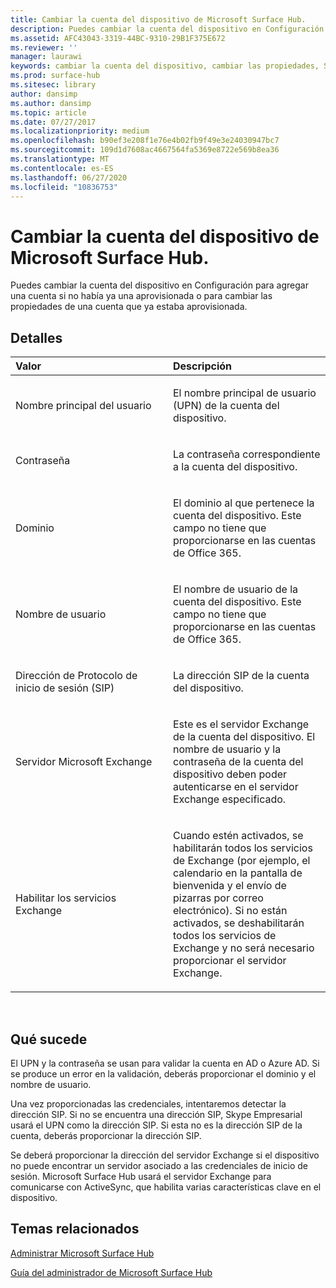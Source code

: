 ```yaml
---
title: Cambiar la cuenta del dispositivo de Microsoft Surface Hub.
description: Puedes cambiar la cuenta del dispositivo en Configuración para agregar una cuenta si no había ya una aprovisionada o para cambiar las propiedades de una cuenta que ya estaba aprovisionada.
ms.assetid: AFC43043-3319-44BC-9310-29B1F375E672
ms.reviewer: ''
manager: laurawi
keywords: cambiar la cuenta del dispositivo, cambiar las propiedades, Surface Hub
ms.prod: surface-hub
ms.sitesec: library
author: dansimp
ms.author: dansimp
ms.topic: article
ms.date: 07/27/2017
ms.localizationpriority: medium
ms.openlocfilehash: b90ef3e208f1e76e4b02fb9f49e3e24030947bc7
ms.sourcegitcommit: 109d1d7608ac4667564fa5369e8722e569b8ea36
ms.translationtype: MT
ms.contentlocale: es-ES
ms.lasthandoff: 06/27/2020
ms.locfileid: "10836753"
---
```

# Cambiar la cuenta del dispositivo de Microsoft Surface Hub.


Puedes cambiar la cuenta del dispositivo en Configuración para agregar una cuenta si no había ya una aprovisionada o para cambiar las propiedades de una cuenta que ya estaba aprovisionada.

##  <a name="details"></a>Detalles


<table>
<colgroup>
<col width="50%" />
<col width="50%" />
</colgroup>
<thead>
<tr class="header">
<th align="left">Valor</th>
<th align="left">Descripción</th>
</tr>
</thead>
<tbody>
<tr class="odd">
<td align="left"><p>Nombre principal del usuario</p></td>
<td align="left"><p>El nombre principal de usuario (UPN) de la cuenta del dispositivo.</p></td>
</tr>
<tr class="even">
<td align="left"><p>Contraseña</p></td>
<td align="left"><p>La contraseña correspondiente a la cuenta del dispositivo.</p></td>
</tr>
<tr class="odd">
<td align="left"><p>Dominio</p></td>
<td align="left"><p>El dominio al que pertenece la cuenta del dispositivo. Este campo no tiene que proporcionarse en las cuentas de Office 365.</p></td>
</tr>
<tr class="even">
<td align="left"><p>Nombre de usuario</p></td>
<td align="left"><p>El nombre de usuario de la cuenta del dispositivo. Este campo no tiene que proporcionarse en las cuentas de Office 365.</p></td>
</tr>
<tr class="odd">
<td align="left"><p>Dirección de Protocolo de inicio de sesión (SIP)</p></td>
<td align="left"><p>La dirección SIP de la cuenta del dispositivo.</p></td>
</tr>
<tr class="even">
<td align="left"><p>Servidor Microsoft Exchange</p></td>
<td align="left"><p>Este es el servidor Exchange de la cuenta del dispositivo. El nombre de usuario y la contraseña de la cuenta del dispositivo deben poder autenticarse en el servidor Exchange especificado.</p></td>
</tr>
<tr class="odd">
<td align="left"><p>Habilitar los servicios Exchange</p></td>
<td align="left"><p>Cuando estén activados, se habilitarán todos los servicios de Exchange (por ejemplo, el calendario en la pantalla de bienvenida y el envío de pizarras por correo electrónico). Si no están activados, se deshabilitarán todos los servicios de Exchange y no será necesario proporcionar el servidor Exchange.</p></td>
</tr>
</tbody>
</table>

 

##  <a name="what-happened"></a>Qué sucede


El UPN y la contraseña se usan para validar la cuenta en AD o Azure AD. Si se produce un error en la validación, deberás proporcionar el dominio y el nombre de usuario.

Una vez proporcionadas las credenciales, intentaremos detectar la dirección SIP. Si no se encuentra una dirección SIP, Skype Empresarial usará el UPN como la dirección SIP. Si esta no es la dirección SIP de la cuenta, deberás proporcionar la dirección SIP.

Se deberá proporcionar la dirección del servidor Exchange si el dispositivo no puede encontrar un servidor asociado a las credenciales de inicio de sesión. Microsoft Surface Hub usará el servidor Exchange para comunicarse con ActiveSync, que habilita varias características clave en el dispositivo.

##  <a name="related-topics"></a>Temas relacionados


[Administrar Microsoft Surface Hub](manage-surface-hub.md)

[Guía del administrador de Microsoft Surface Hub](surface-hub-administrators-guide.md)

 

 





